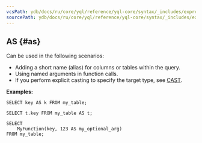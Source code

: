 ```yaml
---
vcsPath: ydb/docs/ru/core/yql/reference/yql-core/syntax/_includes/expressions/as.md
sourcePath: ydb/docs/ru/core/yql/reference/yql-core/syntax/_includes/expressions/as.md
---
```

## AS {#as}

Can be used in the following scenarios:

* Adding a short name (alias) for columns or tables within the query.
* Using named arguments in function calls.
* If you perform explicit casting to specify the target type, see [CAST](#cast).

**Examples:**

```yql
SELECT key AS k FROM my_table;
```

```yql
SELECT t.key FROM my_table AS t;
```

```yql
SELECT
    MyFunction(key, 123 AS my_optional_arg)
FROM my_table;
```

